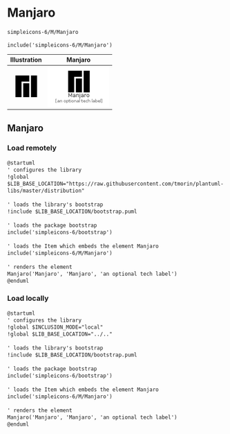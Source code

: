 # Manjaro


```text
simpleicons-6/M/Manjaro
```

```text
include('simpleicons-6/M/Manjaro')
```



| Illustration | Manjaro |
| :---: | :---: |
| ![illustration for Illustration](../../simpleicons-6/M/Manjaro.png) | ![illustration for Manjaro](../../simpleicons-6/M/Manjaro.Local.png) |




## Manjaro

### Load remotely
```plantuml
@startuml
' configures the library
!global $LIB_BASE_LOCATION="https://raw.githubusercontent.com/tmorin/plantuml-libs/master/distribution"

' loads the library's bootstrap
!include $LIB_BASE_LOCATION/bootstrap.puml

' loads the package bootstrap
include('simpleicons-6/bootstrap')

' loads the Item which embeds the element Manjaro
include('simpleicons-6/M/Manjaro')

' renders the element
Manjaro('Manjaro', 'Manjaro', 'an optional tech label')
@enduml
```

### Load locally
```plantuml
@startuml
' configures the library
!global $INCLUSION_MODE="local"
!global $LIB_BASE_LOCATION="../.."

' loads the library's bootstrap
!include $LIB_BASE_LOCATION/bootstrap.puml

' loads the package bootstrap
include('simpleicons-6/bootstrap')

' loads the Item which embeds the element Manjaro
include('simpleicons-6/M/Manjaro')

' renders the element
Manjaro('Manjaro', 'Manjaro', 'an optional tech label')
@enduml
```

